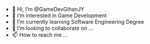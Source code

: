 - 👋 Hi, I’m @GameDevGihanJY
- 👀 I’m interested in Game Development
- 🌱 I’m currently learning Software Engineering Degree
- 💞️ I’m looking to collaborate on ...
- 📫 How to reach me ...

<!---
GameDevGihanJY/GameDevGihanJY is a ✨ special ✨ repository because its `README.md` (this file) appears on your GitHub profile.
You can click the Preview link to take a look at your changes.
--->
